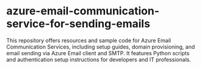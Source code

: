 # azure-email-communication-service-for-sending-emails
This repository offers resources and sample code for Azure Email Communication Services, including setup guides, domain provisioning, and email sending via Azure Email client and SMTP. It features Python scripts and authentication setup instructions for developers and IT professionals.
